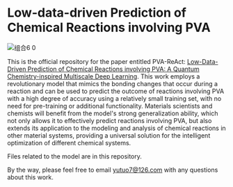 # Low-data-driven Prediction of Chemical Reactions involving PVA
![组合6 0](https://github.com/user-attachments/assets/6861f1ac-ee3a-49e1-b544-e2b26e600722)

This is the official repository for the paper entitled PVA-ReAct: <u>Low-Data-Driven Prediction of Chemical Reactions involving PVA: A Quantum Chemistry-inspired Multiscale Deep Learning</u>. This work employs a revolutionary model that mimics the bonding changes that occur during a reaction and can be used to predict the outcome of reactions involving PVA with a high degree of accuracy using a relatively small training set, with no need for pre-training or additional functionality. Materials scientists and chemists will benefit from the model's strong generalization ability, which not only allows it to effectively predict reactions involving PVA, but also extends its application to the modeling and analysis of chemical reactions in other material systems, providing a universal solution for the intelligent optimization of different chemical systems.

Files related to the model are in this repository.

By the way, please feel free to email yutuo7@126.com with any questions about this work.

